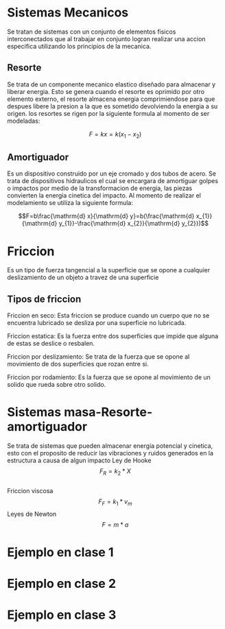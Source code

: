 # Sistemas Mecanicos
Se tratan de sistemas con un conjunto de elementos fisicos interconectados que al trabajar en conjunto logran realizar una accion especifica utilizando los principios de la mecanica.
## Resorte 
Se trata de un componente mecanico elastico diseñado para almacenar y liberar energia. Esto se genera cuando el resorte es oprimido por otro elemento externo, el resorte almacena energia comprimiendose para que despues libere la presion a la que es sometido devolviendo la energia a su origen.
los resortes se rigen por la siguiente formula al momento de ser modeladas:


$$F=kx=k(x_{1}-x_{2})$$

## Amortiguador
Es un dispositivo construido por un eje cromado y dos tubos de acero. Se trata de dispositivos hidraulicos el cual se encargara de amortiguar golpes o impactos por medio de la transformacion de energia, las piezas convierten la energia cinetica del impacto.
Al momento de realizar el modelamiento se utiliza la siguiente formula:


$$F=b\frac{\mathrm{d} x}{\mathrm{d} y}=b(\frac{\mathrm{d} x_{1}}{\mathrm{d} y_{1}}-\frac{\mathrm{d} x_{2}}{\mathrm{d} y_{2}})$$

# Friccion
Es un tipo de fuerza tangencial a la superficie que se opone a cualquier deslizamiento de un objeto a travez de una superficie
## Tipos de friccion
Friccion en seco: Esta friccion se produce cuando un cuerpo que no se encuentra lubricado se desliza por una superficie no lubricada.

Friccion estatica: Es la fuerza entre dos superficies que impide que alguna de estas se deslice o resbalen.

Friccion por deslizamiento: Se trata de la fuerza que se opone al movimiento de dos superficies que rozan entre si.

Friccion por rodamiento: Es la fuerza que se opone al movimiento de un solido que rueda sobre otro solido.

# Sistemas masa-Resorte-amortiguador
Se trata de sistemas que pueden almacenar energia potencial y cinetica, esto con el proposito de reducir las vibraciones y ruidos generados en la estructura a causa de algun impacto
Ley de Hooke $$F_{R}=k_{2} * X$$  
Friccion viscosa $$F_{F}=k_{1} * v_{m}$$ 
Leyes de Newton $$F=m * a$$

# Ejemplo en clase 1


# Ejemplo en clase 2
# Ejemplo en clase 3

